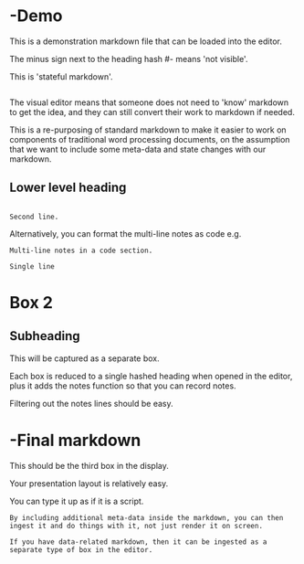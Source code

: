 # -Demo 

This is a demonstration markdown file that can be loaded into the editor.

The minus sign next to the heading hash #- means 'not visible'.

This is 'stateful markdown'.

```In-line notes for notes that appear near the markdown text but by default do not appear in Export md.
```

The visual editor means that someone does not need to 'know' markdown to get the idea, and they can still convert their work to markdown if needed.

This is a re-purposing of standard markdown to make it easier to work on components of traditional word processing documents, on the assumption that we want to include some meta-data and state changes with our markdown.

## Lower level heading

``` Multi-line notes that appear with each block, in the 'Notes' section of the editor. 

Second line.

```

Alternatively, you can format the multi-line notes as code e.g. 
```
Multi-line notes in a code section.
```

``` Single line ```

# Box 2

## Subheading

This will be captured as a separate box.

Each box is reduced to a single hashed heading when opened in the editor, plus it adds the notes function so that you can record notes.

Filtering out the notes lines should be easy.


# -Final markdown

This should be the third box in the display.

Your presentation layout is relatively easy.

You can type it up as if it is a script.

```
By including additional meta-data inside the markdown, you can then ingest it and do things with it, not just render it on screen.

If you have data-related markdown, then it can be ingested as a separate type of box in the editor.
```


